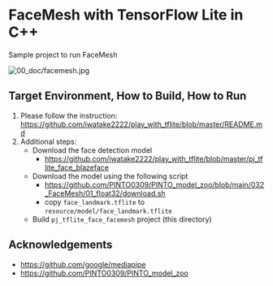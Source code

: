 # FaceMesh with TensorFlow Lite in C++
Sample project to run FaceMesh

![00_doc/facemesh.jpg](00_doc/facemesh.jpg)

## Target Environment, How to Build, How to Run
1. Please follow the instruction: https://github.com/iwatake2222/play_with_tflite/blob/master/README.md
2. Additional steps:
    - Download the face detection model
        - https://github.com/iwatake2222/play_with_tflite/blob/master/pj_tflite_face_blazeface
    - Download the model using the following script
        - https://github.com/PINTO0309/PINTO_model_zoo/blob/main/032_FaceMesh/01_float32/download.sh
        - copy `face_landmark.tflite` to `resource/model/face_landmark.tflite`
    - Build  `pj_tflite_face_facemesh` project (this directory)

## Acknowledgements
- https://github.com/google/mediapipe
- https://github.com/PINTO0309/PINTO_model_zoo
